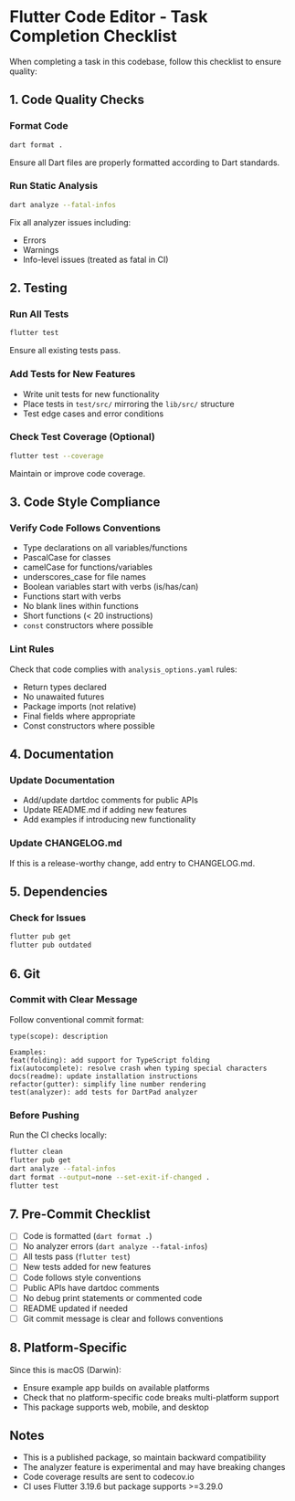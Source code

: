 # Flutter Code Editor - Task Completion Checklist

When completing a task in this codebase, follow this checklist to ensure quality:

## 1. Code Quality Checks

### Format Code
```bash
dart format .
```
Ensure all Dart files are properly formatted according to Dart standards.

### Run Static Analysis
```bash
dart analyze --fatal-infos
```
Fix all analyzer issues including:
- Errors
- Warnings  
- Info-level issues (treated as fatal in CI)

## 2. Testing

### Run All Tests
```bash
flutter test
```
Ensure all existing tests pass.

### Add Tests for New Features
- Write unit tests for new functionality
- Place tests in `test/src/` mirroring the `lib/src/` structure
- Test edge cases and error conditions

### Check Test Coverage (Optional)
```bash
flutter test --coverage
```
Maintain or improve code coverage.

## 3. Code Style Compliance

### Verify Code Follows Conventions
- Type declarations on all variables/functions
- PascalCase for classes
- camelCase for functions/variables
- underscores_case for file names
- Boolean variables start with verbs (is/has/can)
- Functions start with verbs
- No blank lines within functions
- Short functions (< 20 instructions)
- `const` constructors where possible

### Lint Rules
Check that code complies with `analysis_options.yaml` rules:
- Return types declared
- No unawaited futures
- Package imports (not relative)
- Final fields where appropriate
- Const constructors where possible

## 4. Documentation

### Update Documentation
- Add/update dartdoc comments for public APIs
- Update README.md if adding new features
- Add examples if introducing new functionality

### Update CHANGELOG.md
If this is a release-worthy change, add entry to CHANGELOG.md.

## 5. Dependencies

### Check for Issues
```bash
flutter pub get
flutter pub outdated
```

## 6. Git

### Commit with Clear Message
Follow conventional commit format:
```
type(scope): description

Examples:
feat(folding): add support for TypeScript folding
fix(autocomplete): resolve crash when typing special characters
docs(readme): update installation instructions
refactor(gutter): simplify line number rendering
test(analyzer): add tests for DartPad analyzer
```

### Before Pushing
Run the CI checks locally:
```bash
flutter clean
flutter pub get
dart analyze --fatal-infos
dart format --output=none --set-exit-if-changed .
flutter test
```

## 7. Pre-Commit Checklist

- [ ] Code is formatted (`dart format .`)
- [ ] No analyzer errors (`dart analyze --fatal-infos`)
- [ ] All tests pass (`flutter test`)
- [ ] New tests added for new features
- [ ] Code follows style conventions
- [ ] Public APIs have dartdoc comments
- [ ] No debug print statements or commented code
- [ ] README updated if needed
- [ ] Git commit message is clear and follows conventions

## 8. Platform-Specific

Since this is macOS (Darwin):
- Ensure example app builds on available platforms
- Check that no platform-specific code breaks multi-platform support
- This package supports web, mobile, and desktop

## Notes

- This is a published package, so maintain backward compatibility
- The analyzer feature is experimental and may have breaking changes
- Code coverage results are sent to codecov.io
- CI uses Flutter 3.19.6 but package supports >=3.29.0
